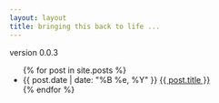 ```yaml
---
layout: layout
title: bringing this back to life ...
---
```


<div class="content">
<div>version 0.0.3</div>
  <div class="related">
    <ul>
      {% for post in site.posts %}
      <li>
	<span>{{ post.date | date: "%B %e, %Y" }}</span> <a href="blog/{{ post.url }}">{{ post.title }}</a>
      </li>
      {% endfor %}
    </ul>
  </div>
</div>
